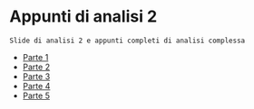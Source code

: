 # Appunti di analisi 2

````
Slide di analisi 2 e appunti completi di analisi complessa
````

- [Parte 1](https://github.com/gaiabertolino/appunti/blob/main/Analisi%202_Parte1.pdf)
- [Parte 2](https://github.com/gaiabertolino/appunti/blob/main/Analisi%202_Parte2.pdf)
- [Parte 3](https://github.com/gaiabertolino/appunti/blob/main/Analisi%202_Parte3.pdf)
- [Parte 4](https://github.com/gaiabertolino/appunti/blob/main/Analisi%202_Parte4.pdf)
- [Parte 5](https://github.com/gaiabertolino/appunti/blob/main/Analisi%202_Parte5.pdf)
